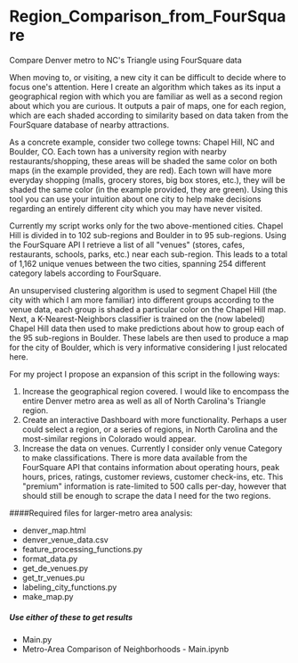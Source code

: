 # Region_Comparison_from_FourSquare
 Compare Denver metro to NC's Triangle using FourSquare data


When moving to, or visiting, a new city it can be difficult to decide where to focus one's attention. Here I create an algorithm which takes as its input a geographical region with which you are familiar as well as a second region about which you are curious. It outputs a pair of maps, one for each region, which are each shaded according to similarity based on data taken from the FourSquare database of nearby attractions. 

As a concrete example, consider two college towns: Chapel Hill, NC and Boulder, CO. Each town has a university region with nearby restaurants/shopping, these areas will be shaded the same color on both maps (in the example provided, they are red). Each town will have more everyday shopping (malls, grocery stores, big box stores, etc.), they will be shaded the same color (in the example provided, they are green). Using this tool you can use your intuition about one city to help make decisions regarding an entirely different city which you may have never visited.

Currently my script works only for the two above-mentioned cities. Chapel Hill is divided in to 102 sub-regions and Boulder in to 95 sub-regions. Using the FourSquare API I retrieve a list of all "venues" (stores, cafes, restaurants, schools, parks, etc.) near each sub-region. This leads to a total of 1,162 unique venues between the two cities, spanning 254 different category labels according to FourSquare. 

An unsupervised clustering algorithm is used to segment Chapel Hill (the city with which I am more familiar) into different groups according to the venue data, each group is shaded a particular color on the Chapel Hill map. Next, a K-Nearest-Neighbors classifier is trained on the (now labeled) Chapel Hill data then used to make predictions about how to group each of the 95 sub-regions in Boulder. These labels are then used to produce a map for the city of Boulder, which is very informative considering I just relocated here. 

For my project I propose an expansion of this script in the following ways:

1) Increase the geographical region covered. I would like to encompass the entire Denver metro area as well as all of North Carolina's Triangle region.
2) Create an interactive Dashboard with more functionality. Perhaps a user could select a region, or a series of regions, in North Carolina and the most-similar regions in Colorado would appear.
3) Increase the data on venues. Currently I consider only venue Category to make classifications. There is more data available from the FourSquare API that contains information about operating hours, peak hours, prices, ratings, customer reviews, customer check-ins, etc. This "premium" information is rate-limited to 500 calls per-day, however that should still be enough to scrape the data I need for the two regions. 


####Required files for larger-metro area analysis:
* denver_map.html
* denver_venue_data.csv
* feature_processing_functions.py
* format_data.py
* get_de_venues.py
* get_tr_venues.pu
* labeling_city_functions.py
* make_map.py

##### Use either of these to get results
* Main.py
* Metro-Area Comparison of Neighborhoods - Main.ipynb
